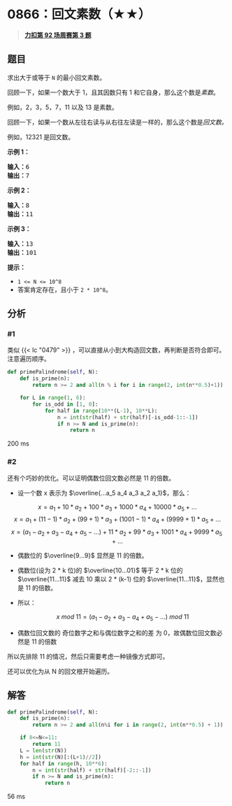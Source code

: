# 0866：回文素数（★★）


> <u>**[力扣第 92 场周赛第 3 题](https://leetcode.cn/problems/prime-palindrome/)**</u>

## 题目

<p>求出大于或等于 <code>N</code> 的最小回文素数。</p>

<p>回顾一下，如果一个数大于 1，且其因数只有 1 和它自身，那么这个数是<em>素数</em>。</p>

<p>例如，2，3，5，7，11 以及 13 是素数。</p>

<p>回顾一下，如果一个数从左往右读与从右往左读是一样的，那么这个数是<em>回文数。</em></p>

<p>例如，12321 是回文数。</p>



<p><strong>示例 1：</strong></p>

<pre><strong>输入：</strong>6
<strong>输出：</strong>7
</pre>

<p><strong>示例 2：</strong></p>

<pre><strong>输入：</strong>8
<strong>输出：</strong>11
</pre>

<p><strong>示例 3：</strong></p>

<pre><strong>输入：</strong>13
<strong>输出：</strong>101</pre>



<p><strong>提示：</strong></p>

<ul>
<li><code>1 &lt;= N &lt;= 10^8</code></li>
<li>答案肯定存在，且小于 <code>2 * 10^8</code>。</li>
</ul>






## 分析

### #1

类似 {{< lc "0479" >}}  ，可以直接从小到大构造回文数，再判断是否符合即可。注意遍历顺序。
	
```python
def primePalindrome(self, N):
	def is_prime(n):
		return n >= 2 and all(n % i for i in range(2, int(n**0.5)+1))

	for L in range(1, 6):
		for is_odd in [1, 0]:
			for half in range(10**(L-1), 10**L):
				n = int(str(half) + str(half)[-is_odd-1::-1]) 
				if n >= N and is_prime(n):
					return n
```
200 ms

### #2

还有个巧妙的优化。可以证明偶数位回文数必然是 11 的倍数。

- 设一个数 x 表示为 $\overline{...a_5 a_4 a_3 a_2 a_1}$，那么：

$$x =  a_1 + 10 * a_2 + 100 * a_3 + 1000 * a_4 + 10000 * a_5 + ... $$
$$x =  a_1 + (11-1) * a_2 + (99+1) * a_3 + (1001-1) * a_4 + (9999+1) * a_5 + ... $$
$$x =  (a_1 - a_2 + a_3 - a_4 + a_5 - ...) + 11 * a_2 + 99 * a_3 + 1001 * a_4 + 9999 * a_5 + ...$$

- 偶数位的 $\overline{9...9}$ 显然是 11 的倍数。
- 偶数位(设为 2 * k 位)的 $\overline{10...01}$ 等于 2 * k 位的 $\overline{11...11}$ 减去 10 乘以 2 * (k-1) 位的 $\overline{11...11}$，显然也是 11 的倍数。
- 所以：
	
	$$x \ mod \ 11 = (a_1 - a_2 + a_3 - a_4 + a_5 - ...) \ mod \ 11 $$
- 偶数位回文数的 奇位数字之和与偶位数字之和的差 为 0，故偶数位回文数必然是 11 的倍数

所以先排除 11 的情况，然后只需要考虑一种镜像方式即可。

还可以优化为从 N 的回文根开始遍历。
	

## 解答

```python
def primePalindrome(self, N):
	def is_prime(n):
		return n >= 2 and all(n%i for i in range(2, int(n**0.5) + 1))

	if 8<=N<=11:
		return 11
	L = len(str(N))
	h = int(str(N)[:(L+1)//2])
	for half in range(h, 10**6):
		n = int(str(half) + str(half)[-2::-1]) 
		if n >= N and is_prime(n):
			return n
```
56 ms

